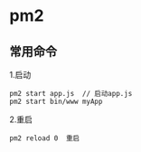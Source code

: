 # pm2
## 常用命令
1.启动
```
pm2 start app.js  // 启动app.js 
pm2 start bin/www myApp
```
2.重启
```
pm2 reload 0  重启
```
